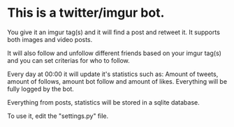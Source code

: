 This is a twitter/imgur bot.
===

You give it an imgur tag(s) and it will find a post and retweet it.
It supports both images and video posts.

It will also follow and unfollow different friends based on your imgur tag(s) and you can set criterias for who to follow.

Every day at 00:00 it will update it's statistics such as: Amount of tweets, amount of follows, amount bot follow and amount of likes.
Everything will be fully logged by the bot.

Everything from posts, statistics will be stored in a sqlite database.

To use it, edit the "settings.py" file.